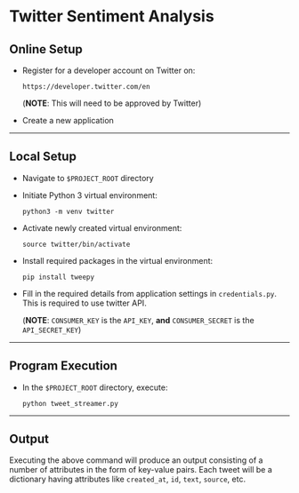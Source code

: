 # Twitter Sentiment Analysis

## Online Setup

+ Register for a developer account on Twitter on:

  `https://developer.twitter.com/en`

  (**NOTE**: This will need to be approved by Twitter)

+ Create a new application

----

## Local Setup

+ Navigate to `$PROJECT_ROOT` directory

+ Initiate Python 3 virtual environment:

  `python3 -m venv twitter`

+ Activate newly created virtual environment:

  `source twitter/bin/activate`

+ Install required packages in the virtual environment:

  `pip install tweepy`

+ Fill in the required details from application settings in `credentials.py`. This is required to use twitter API.

  (**NOTE**: `CONSUMER_KEY` is the `API_KEY`, **and** `CONSUMER_SECRET` is the `API_SECRET_KEY`)

----

## Program Execution

+ In the `$PROJECT_ROOT` directory, execute:

  `python tweet_streamer.py`

----

## Output

Executing the above command will produce an output consisting of a number of attributes in the form of key-value pairs. Each tweet will be a dictionary having attributes like `created_at`, `id`, `text`, `source`, etc.
